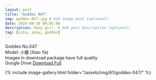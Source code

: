 ```yaml
---
layout: post
title: "Goddes 047"
img: goddes-047.jpg # Add image post (optional)
date: 2020-09-30 09:05:00
description: Sexy girl. # Add post description (optional)
tag: [cute, sexy, goddes]
---
```

Goddes No.047  
Model: 小雅 (Xiao Ya)              
Images in download package have full quality                    
Google Drive [Download Full](http://gestyy.com/eeBrrJ)

{% include image-gallery.html folder="/assets/img/A1/goddes-047/" %}
